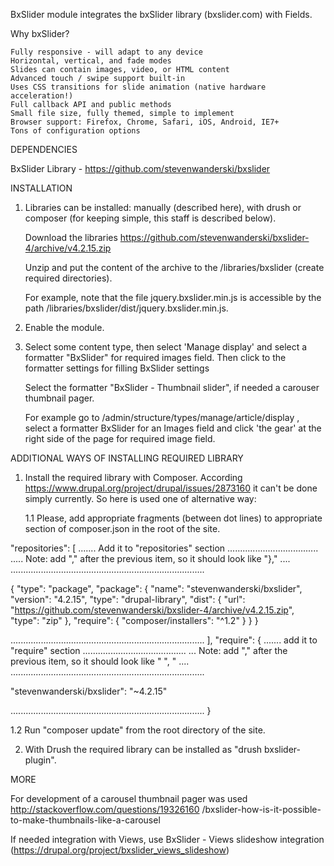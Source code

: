 BxSlider module integrates the bxSlider library (bxslider.com) with Fields.

Why bxSlider?

    Fully responsive - will adapt to any device
    Horizontal, vertical, and fade modes
    Slides can contain images, video, or HTML content
    Advanced touch / swipe support built-in
    Uses CSS transitions for slide animation (native hardware acceleration!)
    Full callback API and public methods
    Small file size, fully themed, simple to implement
    Browser support: Firefox, Chrome, Safari, iOS, Android, IE7+
    Tons of configuration options


DEPENDENCIES

 BxSlider Library - https://github.com/stevenwanderski/bxslider

INSTALLATION

 1. Libraries can be installed: manually (described here), with drush or 
    composer (for keeping simple, this staff is described below).  
 
    Download the libraries 
    https://github.com/stevenwanderski/bxslider-4/archive/v4.2.15.zip

    Unzip and put the content of the archive to the /libraries/bxslider
    (create required directories).

    For example, note that the file jquery.bxslider.min.js is accessible 
    by the path /libraries/bxslider/dist/jquery.bxslider.min.js.

 2. Enable the module.

 3. Select some content type, then select 'Manage display' and select a
    formatter "BxSlider" for required images field. Then click to the 
    formatter settings for filling BxSlider settings

    Select the formatter "BxSlider - Thumbnail slider", if needed a 
    carouser thumbnail pager.

    For example go to /admin/structure/types/manage/article/display , 
    select a formatter BxSlider for an Images field and click 'the gear'
    at the right side of the page for required image field.
    
ADDITIONAL WAYS OF INSTALLING REQUIRED LIBRARY    
    
 1) Install the required library with Composer. According 
    https://www.drupal.org/project/drupal/issues/2873160 it can't be 
    done simply currently. So here is used one of alternative way:
    
    1.1 Please, add appropriate fragments (between dot lines) to 
    appropriate section of composer.json in the root of the site.  
 
 "repositories": [
 ....... Add it to "repositories" section ....................................
 ..... Note: add "," after the previous item, so it should look like "}," ....
 ............................................................................. 
 
{
 "type": "package",
 "package": {
   "name": "stevenwanderski/bxslider",
   "version": "4.2.15",
   "type": "drupal-library",
   "dist": {
     "url": "https://github.com/stevenwanderski/bxslider-4/archive/v4.2.15.zip",
     "type": "zip"
   },
   "require": {
     "composer/installers": "^1.2"
   }
 }
}
   
   .............................................................................
 ],
 "require": {
   ....... add it to "require" section ......................................... 
   ... Note: add "," after the previous item, so it should look like " ", " ....
   .............................................................................
   
   "stevenwanderski/bxslider": "~4.2.15"
   
   .............................................................................
 }
   
   1.2 Run "composer update" from the root directory of the site.
   
 2) With Drush the required library can be installed as "drush bxslider-plugin".

MORE

 For development of a carousel thumbnail pager was used
 http://stackoverflow.com/questions/19326160
 /bxslider-how-is-it-possible-to-make-thumbnails-like-a-carousel

 If needed integration with Views, use BxSlider - Views slideshow integration
 (https://drupal.org/project/bxslider_views_slideshow)
